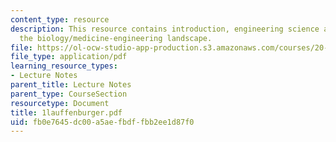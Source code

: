 ```yaml
---
content_type: resource
description: This resource contains introduction, engineering science and technology,and
  the biology/medicine-engineering landscape.
file: https://ol-ocw-studio-app-production.s3.amazonaws.com/courses/20-010j-introduction-to-bioengineering-be-010j-spring-2006/fb0e7645dc00a5aefbdffbb2ee1d87f0_1lauffenburger.pdf
file_type: application/pdf
learning_resource_types:
- Lecture Notes
parent_title: Lecture Notes
parent_type: CourseSection
resourcetype: Document
title: 1lauffenburger.pdf
uid: fb0e7645-dc00-a5ae-fbdf-fbb2ee1d87f0
---
```

